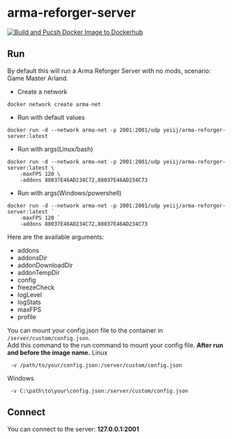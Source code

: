 # arma-reforger-server

[![Build and Pucsh Docker Image to Dockerhub](https://github.com/yeiij/arma-reforger-server/actions/workflows/push-image.yml/badge.svg)](https://github.com/yeiij/arma-reforger-server/actions/workflows/push-image.yml)

## Run
By default this will run a Arma Reforger Server with no mods, scenario: Game Master Arland.
- Create a network
```commandline
docker network create arma-net
```
- Run with default values
```commandline
docker run -d --network arma-net -p 2001:2001/udp yeiij/arma-reforger-server:latest
```

- Run with args(Linux/bash)
```commandline
docker run -d --network arma-net -p 2001:2001/udp yeiij/arma-reforger-server:latest \
    -maxFPS 120 \
    -addons 88037E46AD234C72,88037E46AD234C73
```
- Run with args(Windows/powershell)
```commandline
docker run -d --network arma-net -p 2001:2001/udp yeiij/arma-reforger-server:latest `
    -maxFPS 120 `
    -addons 88037E46AD234C72,88037E46AD234C73
```
Here are the available arguments:
- addons
- addonsDir
- addonDownloadDir
- addonTempDir
- config
- freezeCheck
- logLevel
- logStats
- maxFPS
- profile

You can mount your config.json file to the container in `/server/custom/config.json`.  
Add this command to the run command to mount your config file. **After run and before the image name.**
Linux  
```commandline
 -v /path/to/your/config.json:/server/custom/config.json 
```
Windows  
```commandline
 -v C:\path\to\your\config.json:/server/custom/config.json 
```

## Connect
You can connect to the server: **127.0.0.1:2001**